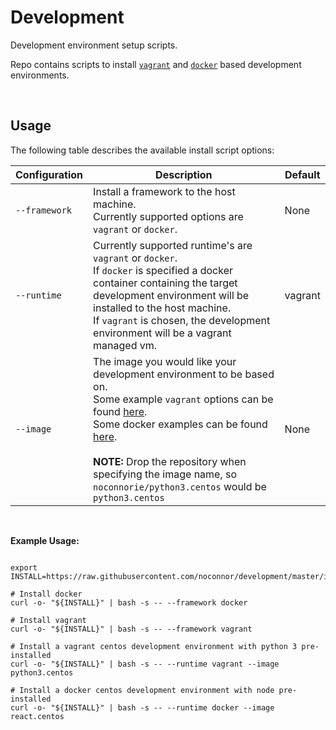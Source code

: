 # Development

Development environment setup scripts.

Repo contains scripts to install [`vagrant`](https://www.vagrantup.com/) and [`docker`](https://www.docker.com/) based development environments.

<br />

## Usage

The following table describes the available install script options:

| Configuration           | Description                                                                                                                                                                                                                                                                                                                                                                               | Default |
|------------------|-------------------------------------------------------------------------------------------------------------------------------------------------------------------------------------------------------------------------------------------------------------------------------------------------------------------------------------------------------------------------------------------|---------|
| `--framework`    | Install a framework to the host machine.<br />Currently supported options are `vagrant` or `docker`.                                                                                                                                                                                                                                                                                      | None    |
| `--runtime`      | Currently supported runtime's are `vagrant` or `docker`.<br />If `docker` is specified a docker container containing the target development environment will be installed to the host machine.<br />If `vagrant` is chosen, the development environment will be a  vagrant managed vm.                                                                                                    | vagrant |
| `--image`        | The image you would like your development environment to be based on.<br />Some example `vagrant` options can be found [here](https://app.vagrantup.com/noconnorie/).<br />Some docker examples can be found [here](https://hub.docker.com/u/noconnorie).<br /><br />**NOTE:** Drop the repository when specifying the image name, so `noconnorie/python3.centos` would be `python3.centos` | None    |

<br />

**Example Usage:**
```

export INSTALL=https://raw.githubusercontent.com/noconnor/development/master/install.sh

# Install docker
curl -o- "${INSTALL}" | bash -s -- --framework docker

# Install vagrant
curl -o- "${INSTALL}" | bash -s -- --framework vagrant

# Install a vagrant centos development environment with python 3 pre-installed
curl -o- "${INSTALL}" | bash -s -- --runtime vagrant --image python3.centos

# Install a docker centos development environment with node pre-installed
curl -o- "${INSTALL}" | bash -s -- --runtime docker --image react.centos

```


<br />
